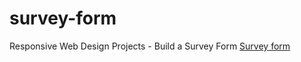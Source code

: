# survey-form
Responsive Web Design Projects - Build a Survey Form <a href="https://saniellocutor.dev.br/survey-form/">Survey form</a>
